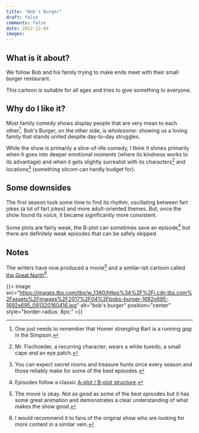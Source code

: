 ```yaml
---
title: "Bob's Burger"
draft: false
comments: false
date: 2022-12-04
images:
---
```


## What is it about?

We follow Bob and his family trying to make ends meet with their small burger restaurant.

This cartoon is suitable for all ages and tries to give something to everyone.

## Why do I like it?

Most family comedy shows display people that are very mean to each other[^simpson].
Bob's Burger, on the other side, is *wholesome*: showing us a loving family that stands united despite day-to-day struggles.

While the show is primarily a slice-of-life comedy, I think it shines primarily when it goes into deeper emotional moments (where its kindness works to its advantage) and when it gets slightly surrealist with its characters[^char] and locations[^loc] (something sitcom can hardly budget for).

[^simpson]: One just needs to remember that Homer *strangling* Bart is a running *gag* in the Simpson.

[^char]: Mr. Fischoeder, a recurring character, wears a white tuxedo, a small cape *and* an eye patch.

[^loc]: You can expect secret rooms and treasure hunts once every season and those reliably make for some of the best episodes.

## Some downsides

The first season took some time to find its rhythm, oscillating between fart jokes (a lot of fart jokes) and more adult-oriented themes.
But, once the show found its voice, it became significantly more consistent.

Some plots are fairly weak, the B-plot can sometimes save an episode[^plot] but there are definitely weak episodes that can be safely skipped.

## Notes

The writers have now produced a movie[^movie] and a similar-ish cartoon called [the Great North](https://www.rottentomatoes.com/tv/the_great_north)[^north].

[^plot]: Episodes follow a classic [A-plot / B-plot structure](https://www.tv-calling.com/what-are-a-b-and-c-stories-in-screenwriting-tv-writing-101/).

[^movie]: The movie is okay. Not as good as some of the best episodes but it has some great animation and demonstrates a clear understanding of what makes the show good.

[^north]: I would recommend it to fans of the original show who are looking for more content in a similar vein.

{{< image src="https://images.tbs.com/tbs/w_1360/https%3A%2F%2Fi.cdn.tbs.com%2Fassets%2Fimages%2F2017%2F04%2Fbobs-burger-1692x695-1692x695_091320160416.jpg" alt="bob's burger" position="center" style="border-radius: 8px;" >}}
